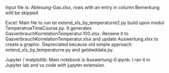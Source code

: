 Input file is: Ablesung-Gas.xlsx, rows with an entry in column Bemerkung willl be skipped

Excel:
    Main file to run ist extend_xls_by_temperaturre2.py build upon modul TemperatrueTimeCourse.py.
    It generates GasverbrauchKorrelationTemperatur.100.xlsx.
    Rename it to GasverbrauchKorrelationTemperatur.xlsx and update Auswertung.xlsx to create a graphic.
    Depreciated because old simple approach: extend_xls_by_temperaturre.py and getdwddata.py.

Jupyter / matplotlib:
    Main notebook is Auswertung-0.ipynb. I ran it in Jupyter lab and vs code with jupyter extension.

